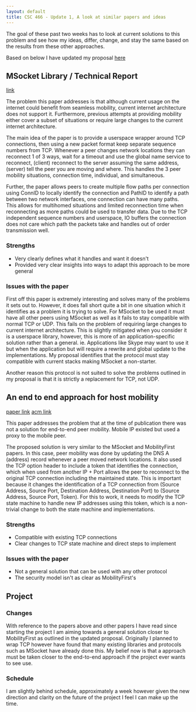 ```yaml
---
layout: default
title: CSC 466 - Update 1, A look at similar papers and ideas
---
```


The goal of these past two weeks has to look at current solutions to this problem and see how my ideas, differ, change, and stay the same based on the results from these other approaches.

Based on below I have updated my proposal [here](./proposal)

## MSocket Library / Technical Report

[link](https://web.cs.umass.edu/publication/details.php?id=2326)

The problem this paper addresses is that although current usage on the internet could benefit from seamless mobility, current internet architecture does not support it. Furthermore, previous attempts at providing mobility either cover a subset of situations or require large changes to the current internet architecture.

The main idea of the paper is to provide a userspace wrapper around TCP connections, then using a new packet format keep separate sequence numbers from TCP. Whenever a peer changes network locations they can reconnect 1 of 3 ways, wait for a timeout and use the global name service to reconnect, (client) reconnect to the server assuming the same address, (server) tell the peer you are moving and where. This handles the 3 peer mobility situations, connection time, individual, and simultaneous.

Further, the paper allows peers to create multiple flow paths per connection using ConnID to locally identify the connection and PathID to identify a path between two network interfaces, one connection can have many paths. This allows for multihomed situations and limited reconnection time when reconnecting as more paths could be used to transfer data. Due to the TCP independent sequence numbers and userspace, IO buffers the connection does not care which path the packets take and handles out of order transmission well.

### Strengths

* Very clearly defines what it handles and want it doesn't
* Provided very clear insights into ways to adapt this approach to be more general

### Issues with the paper

First off this paper is extremely interesting and solves many of the problems it sets out to. However, it does fall short quite a bit in one situation which it identifies as a problem it is trying to solve. For MSocket to be used it must have all other peers using MSocket as well as it fails to stay compatible with normal TCP or UDP. This fails on the problem of requiring large changes to current internet architecture. This is slightly mitigated when you consider it is a userspace library, however, this is more of an application-specific solution rather than a general. ie. Applications like Skype may want to use it but when the application but will require a rewrite and global update to the implementations. My proposal identifies that the protocol must stay compatible with current stacks making MSocket a non-starter.

Another reason this protocol is not suited to solve the problems outlined in my proposal is that it is strictly a replacement for TCP, not UDP.

## An end to end approach for host mobility

[paper link](https://people.cs.vt.edu/~hamid/Mobile_Computing/papers/snoeren00endtoendmobility.pdf)
[acm link](https://dl.acm.org/doi/10.1145/345910.345938)

This paper addresses the problem that at the time of publication there was not a solution for end-to-end peer mobility. Mobile IP existed but used a proxy to the mobile peer.

The proposed solution is very similar to the MSocket and MobilityFirst papers. In this case, peer mobility was done by updating the DNS A (address) record whenever a peer moved network locations. It also used the TCP option header to include a token that identifies the connection, which when used from another IP + Port allows the peer to reconnect to the original TCP connection including the maintained state. This is important because it changes the identification of a TCP connection from (Source Address, Source Port, Destination Address, Destination Port) to (Source Address, Source Port, Token). For this to work, it needs to modify the TCP state machine to handle new IP addresses using this token, which is a non-trivial change to both the state machine and implementations.

### Strengths

* Compatible with existing TCP connections
* Clear changes to TCP state machine and direct steps to implement

### Issues with the paper

* Not a general solution that can be used with any other protocol
* The security model isn't as clear as MobilityFirst's

## Project 

### Changes

With reference to the papers above and other papers I have read since starting the project I am aiming towards a general solution closer to MobilityFirst as outlined in the updated proposal. Originally I planned to wrap TCP however have found that many existing libraries and protocols such as MSocket have already done this. My belief now is that a approach must be taken closer to the end-to-end approach if the project ever wants to see use.

### Schedule

I am slightly behind schedule, approximately a week however given the new direction and clarity on the future of the project I feel I can make up the time.